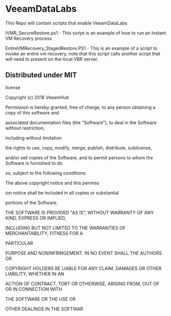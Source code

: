# VeeamDataLabs
This Repo will contain scripts that enable VeeamDataLabs

IVMR_SecureRestore.ps1 - This script is an example of how to run an Instant VM Recovery process 

EntireVMRecovery_StagedRestore.PS1 - This is an example of a script to invoke an entire vm recovery, note that this script calls another script that will need to present on the local VBR server. 

## Distributed under MIT 

license

Copyright (c) 2018 VeeamHub

Permission is hereby granted, free of charge, to any person obtaining a copy of this software and 

associated documentation files (the "Software"), to deal in the Software without restriction, 

including without limitation

the rights to use, copy, modify, merge, publish, distribute, sublicense, 

and/or sell copies of the Software, and to permit persons to whom the Software is furnished to do 

so, subject to the following conditions:

The above copyright notice and this permiss

ion notice shall be included in all copies or substantial 

portions of the Software.

THE SOFTWARE IS PROVIDED "AS IS", WITHOUT WARRANTY OF ANY KIND, EXPRESS OR IMPLIED, 

INCLUDING BUT NOT LIMITED TO THE WARRANTIES OF MERCHANTABILITY, FITNESS FOR A 

PARTICULAR

PURPOSE AND NONINFRINGEMENT. IN NO EVENT SHALL THE AUTHORS OR 

COPYRIGHT HOLDERS BE LIABLE FOR ANY CLAIM, DAMAGES OR OTHER LIABILITY, WHETHER IN AN 

ACTION OF CONTRACT, TORT OR OTHERWISE, ARISING FROM, OUT OF OR IN CONNECTION WITH 

THE SOFTWARE OR THE USE OR

OTHER DEALINGS IN THE SOFTWAR